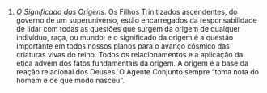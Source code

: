 ﻿1. <I>O Significado das Origens</I>. Os Filhos Trinitizados ascendentes, do governo de um superuniverso, estão encarregados da responsabilidade de lidar com todas as questões que surgem da origem de qualquer indivíduo, raça, ou mundo; e o significado da origem é a questão importante em todos nossos planos para o avanço cósmico das criaturas vivas do reino. Todos os relacionamentos e a aplicação da ética advêm dos fatos fundamentais da origem. A origem é a base da reação relacional dos Deuses. O Agente Conjunto sempre “toma nota do homem e de que modo nasceu”.